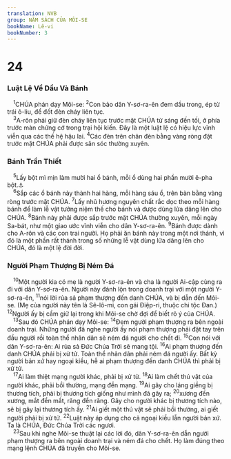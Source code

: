 ```yaml
---
translation: NVB
group: NĂM SÁCH CỦA MÔI-SE
bookName: Lê-vi 
bookNumber: 3
---
```


<div class="title"><h1>24</h1><h3>Luật Lệ Về Dầu Và Bánh </h3></div>
<span class="verse le_24_1"> <sup>1</sup>CHÚA phán dạy Môi-se: </span>
<span class="verse le_24_2"><sup>2</sup>Con bảo dân Y-sơ-ra-ên đem dầu trong, ép từ trái ô-liu, để đốt đèn cháy liên tục. <br/></span>
<span class="verse le_24_3"> <sup>3</sup>A-rôn phải giữ đèn cháy liên tục trước mặt CHÚA từ sáng đến tối, ở phía trước màn chứng cớ trong trại hội kiến. Đây là một luật lệ có hiệu lực vĩnh viễn qua các thế hệ hậu lai. </span>
<span class="verse le_24_4"><sup>4</sup>Các đèn trên chân đèn bằng vàng ròng đặt trước mặt CHÚA phải được săn sóc thường xuyên. <br/></span>
<div class="title"><h3>Bánh Trần Thiết </h3></div>
<span class="verse le_24_5"> <sup>5</sup>Lấy bột mì mịn làm mười hai ổ bánh, mỗi ổ dùng hai phần mười ê-pha bột.<a data-toggle="tooltip" data-placement="bottom" title="Độ 4l rưỡi">⚓</a><br/></span>
<span class="verse le_24_6"> <sup>6</sup>Sắp các ổ bánh này thành hai hàng, mỗi hàng sáu ổ, trên bàn bằng vàng ròng trước mặt CHÚA. </span>
<span class="verse le_24_7"><sup>7</sup>Lấy nhũ hương nguyên chất rắc dọc theo mỗi hàng bánh để làm lễ vật tưởng niệm thế cho bánh và được dùng lửa dâng lên cho CHÚA. </span>
<span class="verse le_24_8"><sup>8</sup>Bánh này phải được sắp trước mặt CHÚA thường xuyên, mỗi ngày Sa-bát, như một giao ước vĩnh viễn cho dân Y-sơ-ra-ên. </span>
<span class="verse le_24_9"><sup>9</sup>Bánh được dành cho A-rôn và các con trai người. Họ phải ăn bánh này trong một nơi thánh, vì đó là một phần rất thánh trong số những lễ vật dùng lửa dâng lên cho CHÚA, đó là một lệ đời đời. <br/></span>
<div class="title"><h3>Người Phạm Thượng Bị Ném Đá </h3></div>
<span class="verse le_24_10"> <sup>10</sup>Một người kia có mẹ là người Y-sơ-ra-ên và cha là người Ai-cập cùng ra đi với dân Y-sơ-ra-ên. Người này đánh lộn trong doanh trại với một người Y-sơ-ra-ên, </span>
<span class="verse le_24_11"><sup>11</sup>nói lời rủa sả phạm thượng đến danh CHÚA, và bị dẫn đến Môi-se. (Mẹ của người này tên là Sê-lô-mi, con gái Điệp-ri, thuộc chi tộc Đan.) </span>
<span class="verse le_24_12"><sup>12</sup>Người ấy bị cầm giữ lại trong khi Môi-se chờ đợi để biết rõ ý của CHÚA. <br/></span>
<span class="verse le_24_13"> <sup>13</sup>Sau đó CHÚA phán dạy Môi-se: </span>
<span class="verse le_24_14"><sup>14</sup>Đem người phạm thượng ra bên ngoài doanh trại. Những người đã nghe người ấy nói phạm thượng phải đặt tay trên đầu người rồi toàn thể nhân dân sẽ ném đá người cho chết đi. </span>
<span class="verse le_24_15"><sup>15</sup>Con nói với dân Y-sơ-ra-ên: Ai rủa sả Đức Chúa Trời sẽ mang tội. </span>
<span class="verse le_24_16"><sup>16</sup>Ai phạm thượng đến danh CHÚA phải bị xử tử. Toàn thể nhân dân phải ném đá người ấy. Bất kỳ người bản xứ hay ngoại kiều, hễ ai phạm thượng đến danh CHÚA thì phải bị xử tử. <br/></span>
<span class="verse le_24_17"> <sup>17</sup>Ai làm thiệt mạng người khác, phải bị xử tử. </span>
<span class="verse le_24_18"><sup>18</sup>Ai làm chết thú vật của người khác, phải bồi thường, mạng đền mạng. </span>
<span class="verse le_24_19"><sup>19</sup>Ai gây cho láng giềng bị thương tích, phải bị thương tích giống như mình đã gây ra; </span>
<span class="verse le_24_20"><sup>20</sup>xương đền xương, mắt đền mắt, răng đền răng. Gây cho người khác bị thương tích nào, sẽ bị gây lại thương tích ấy. </span>
<span class="verse le_24_21"><sup>21</sup>Ai giết một thú vật sẽ phải bồi thường, ai giết người phải bị xử tử. </span>
<span class="verse le_24_22"><sup>22</sup>Luật này áp dụng cho cả ngoại kiều lẫn người bản xứ. Ta là CHÚA, Đức Chúa Trời các ngươi. <br/></span>
<span class="verse le_24_23"> <sup>23</sup>Sau khi nghe Môi-se thuật lại các lời đó, dân Y-sơ-ra-ên dẫn người phạm thượng ra bên ngoài doanh trại và ném đá cho chết. Họ làm đúng theo mạng lệnh CHÚA đã truyền cho Môi-se. <br/></span>
